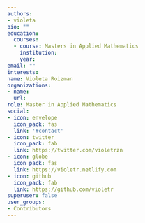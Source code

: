 ```yaml
---
authors:
- violeta
bio: ""
education:
  courses:
  - course: Masters in Applied Mathematics
    institution: 
    year: 
email: ""
interests:
name: Violeta Roizman
organizations:
- name: 
  url: 
role: Master in Applied Mathematics
social:
- icon: envelope
  icon_pack: fas
  link: '#contact'
- icon: twitter
  icon_pack: fab
  link: https://twitter.com/violetrzn
- icon: globe
  icon_pack: fas
  link: https://violetr.netlify.com
- icon: github
  icon_pack: fab
  link: https://github.com/violetr
superuser: false
user_groups:
- Contributors
---
```




